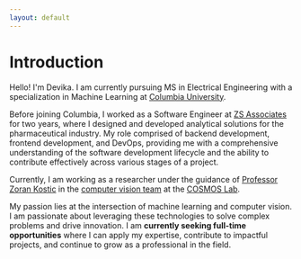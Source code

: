 ```yaml
---
layout: default
---
```


# Introduction

Hello! I'm Devika. I am currently pursuing MS in Electrical Engineering with a specialization in Machine Learning at <a href="https://www.ee.columbia.edu/ms-program-ee" target="_blank">Columbia University</a>.

Before joining Columbia, I worked as a Software Engineer at <a href="https://www.zs.com/" target="_blank">ZS Associates</a> for two years, where I designed and developed analytical solutions for the pharmaceutical industry. My role comprised of backend development, frontend development, and DevOps, providing me with a comprehensive understanding of the software development lifecycle and the ability to contribute effectively across various stages of a project.

Currently, I am working as a researcher under the guidance of <a href="https://sites.google.com/site/mobiledcc/zk-my-page?authuser=0" target="_blank">Professor Zoran Kostic</a> in the <a href="https://www.cosmos-lab.org/experimentation/smart-city-intersections/" target="_blank">computer vision team</a> at the <a href="https://cosmos-lab.org/" target="_blank">COSMOS Lab</a>.

My passion lies at the intersection of machine learning and computer vision. I am passionate about leveraging these technologies to solve complex problems and drive innovation. I am **currently seeking full-time opportunities** where I can apply my expertise, contribute to impactful projects, and continue to grow as a professional in the field.
